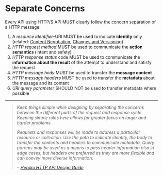 # Separate Concerns
Every API using HTTP/S API MUST clearly follow the concern separation of a HTTP message:

1. A _resource identifier_–URI MUST be used to indicate **identity** only (related: [Content Negotiation](protocol/content-negotiation), [Changes and Versioning](core-principles/versioning.md))
1. _HTTP request method_ MUST be used to communicate the **action semantics** (intent and safety)
1. _HTTP response status_ code MUST be used to communicate the **information about the result** of the attempt to understand and satisfy the request
1. _HTTP message body_ MUST be used to transfer the **message content**
1. _HTTP message headers_ MUST be used to transfer the **metadata** about the message and its content
1. _URI query parameter_ SHOULD NOT be used to transfer metadata where possible

---

> _Keep things simple while designing by separating the concerns between the different parts of the request and response cycle. Keeping simple rules here allows for greater focus on larger and harder problems._
>
> _Requests and responses will be made to address a particular resource or collection. Use the path to indicate identity, the body to transfer the contents and headers to communicate metadata. Query params may be used as a means to pass header information also in edge cases, but headers are preferred as they are more flexible and can convey more diverse information._
>
> _– [Heroku HTTP API Design Guide](https://geemus.gitbooks.io/http-api-design/content/en/foundations/separate-concerns.html)_
